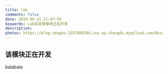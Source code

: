 ```yaml
---
title: lab
comments: false
date: 2019-09-21 21:47:59
keywords: Lab实验室模块正在开发
description: 
photos: https://blog-images-1257889704.cos.ap-chengdu.myqcloud.com/Resources/img/banner/lab.jpg
---
```


## 该模块正在开发
balabala